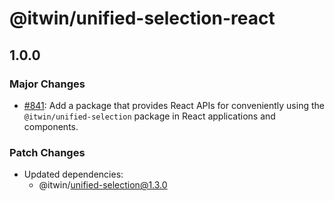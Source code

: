# @itwin/unified-selection-react

## 1.0.0

### Major Changes

- [#841](https://github.com/iTwin/presentation/pull/841): Add a package that provides React APIs for conveniently using the `@itwin/unified-selection` package in React applications and components.

### Patch Changes

- Updated dependencies:
  - @itwin/unified-selection@1.3.0
